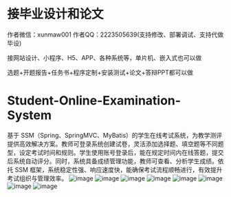 # 接毕业设计和论文
作者微信：xunmaw001  作者QQ：2223505639(支持修改、部署调试、支持代做毕设)

接网站设计、小程序、H5、APP、各种系统等，单片机、嵌入式也可以做

选题+开题报告+任务书+程序定制+安装测试+论文+答辩PPT都可以做
# Student-Online-Examination-System
基于 SSM（Spring、SpringMVC、MyBatis）的学生在线考试系统，为教学测评提供高效解决方案。教师可登录系统创建试卷，灵活添加选择题、填空题等不同题型，设定考试时间和规则。学生使用账号登录后，能在规定时间内在线答题，提交后系统自动评分。同时，系统具备成绩管理功能，教师可查看、分析学生成绩。依托 SSM 框架，系统稳定性强、响应速度快，能确保考试流程顺畅进行，有效提升考试组织与管理效率。 
![image](https://github.com/user-attachments/assets/d1dd46b5-e253-4421-827b-3ac1b144df9d)
![image](https://github.com/user-attachments/assets/ce884b16-24d0-4664-bcd3-151223abadc3)
![image](https://github.com/user-attachments/assets/38321014-8d6a-4a3f-8fe5-d68a4d7ecd7e)
![image](https://github.com/user-attachments/assets/9a322a53-47bb-4d0c-932c-6f6fb972dcae)
![image](https://github.com/user-attachments/assets/ade1c2ca-c88e-4f86-9a33-00d80e938cfd)
![image](https://github.com/user-attachments/assets/bd8527b8-f42a-4132-bc29-d34180aa7b7b)
![image](https://github.com/user-attachments/assets/2faad517-cff3-46bd-8d24-6e4fbdb2e5a7)
![image](https://github.com/user-attachments/assets/b4f00d6a-bcca-4ef4-b82b-30cce8dc2eb8)
